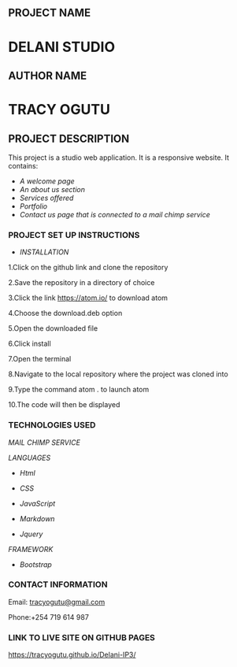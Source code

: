 ## PROJECT NAME
# DELANI STUDIO

## AUTHOR NAME
# TRACY OGUTU

## PROJECT DESCRIPTION
This project is a studio web application. It is a responsive website. It contains:
 
 * _A welcome page_
 * _An about us section_
 * _Services offered_
 * _Portfolio_
 * _Contact us page that is connected to a mail chimp service_

 
### PROJECT SET UP INSTRUCTIONS
* _INSTALLATION_

1.Click on the github link and clone the repository

2.Save the repository in a directory of choice

3.Click the link https://atom.io/ to download atom

4.Choose the download.deb option

5.Open the downloaded file

6.Click install 

7.Open the terminal

8.Navigate to the local repository where the project was cloned into

9.Type the command atom . to launch atom 

10.The code will then be displayed 

### TECHNOLOGIES USED

_MAIL CHIMP SERVICE_

_LANGUAGES_

* _Html_

* _CSS_

* _JavaScript_

* _Markdown_

* _Jquery_


_FRAMEWORK_

* _Bootstrap_

### CONTACT INFORMATION

Email: tracyogutu@gmail.com

Phone:+254 719 614 987

### LINK TO LIVE SITE ON GITHUB PAGES
https://tracyogutu.github.io/Delani-IP3/